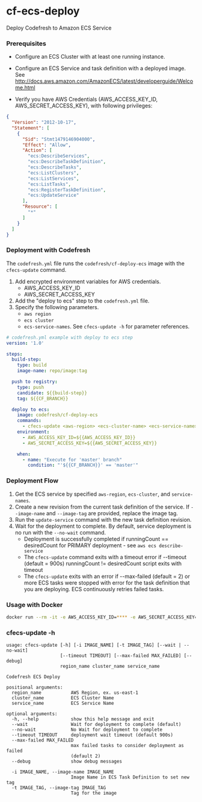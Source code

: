 
# cf-ecs-deploy
Deploy Codefresh to Amazon ECS Service

### Prerequisites
- Configure an ECS Cluster with at least one running instance.
- Configure an ECS Service and task definition with a deployed image.
  See http://docs.aws.amazon.com/AmazonECS/latest/developerguide/Welcome.html

- Verify you have AWS Credentials (AWS_ACCESS_KEY_ID, AWS_SECRET_ACCESS_KEY), with following privileges:
```json
{
  "Version": "2012-10-17",
  "Statement": [
    {
      "Sid": "Stmt1479146904000",
      "Effect": "Allow",
      "Action": [
        "ecs:DescribeServices",
        "ecs:DescribeTaskDefinition",
        "ecs:DescribeTasks",
        "ecs:ListClusters",
        "ecs:ListServices",
        "ecs:ListTasks",
        "ecs:RegisterTaskDefinition",
        "ecs:UpdateService"
      ],
      "Resource": [
        "*"
      ]
    }
  ]
}
```

### Deployment with Codefresh
The ```codefresh.yml``` file runs the ```codefresh/cf-deploy-ecs``` image with the ```cfecs-update``` command.

1. Add encrypted environment variables for AWS credentials.
     * AWS_ACCESS_KEY_ID
     * AWS_SECRET_ACCESS_KEY
2. Add the "deploy to ecs" step to the ```codefresh.yml``` file.
3. Specify the following parameters.
   - `aws region`
   - `ecs cluster`
   - `ecs-service-names`. 
See `cfecs-update -h` for parameter references.

```yaml
# codefresh.yml example with deploy to ecs step
version: '1.0'

steps:
  build-step:
    type: build
    image-name: repo/image:tag

  push to registry:
    type: push
    candidate: ${{build-step}}
    tag: ${{CF_BRANCH}}

  deploy to ecs:
    image: codefresh/cf-deploy-ecs
    commands:
      - cfecs-update <aws-region> <ecs-cluster-name> <ecs-service-name>
    environment:
      - AWS_ACCESS_KEY_ID=${{AWS_ACCESS_KEY_ID}}
      - AWS_SECRET_ACCESS_KEY=${{AWS_SECRET_ACCESS_KEY}}

    when:
      - name: "Execute for 'master' branch"
        condition: "'${{CF_BRANCH}}' == 'master'"
```


### Deployment Flow
1. Get the ECS service by specified `aws-region`, `ecs-cluster`, and `service-names`.
2. Create a new revision from the current task definition of the service. If `--image-name` and `--image-tag` are provided, replace the image tag.
3. Run the `update-service` command with the new task definition revision.
4. Wait for the deployment to complete. 
   By default, service deployment is no run with the `--no-wait` command.
    * Deployment is successfully completed if runningCount == desiredCount for PRIMARY deployment - see `aws ecs describe-service`
    * The `cfecs-update` command exits with a timeout error if --timeout (default = 900s) runningCount != desiredCount script exits with timeout
    * The `cfecs-update` exits with an error if --max-failed (default = 2) or more ECS tasks were stopped with error for the task definition that you are deploying.
      ECS continuously retries failed tasks.

### Usage with Docker

```bash
docker run --rm -it -e AWS_ACCESS_KEY_ID=**** -e AWS_SECRET_ACCESS_KEY=**** codefresh/cf-ecs-deploy cfecs-update [options] <aws-region> <ecs-cluster-name> <ecs-service-name>
```

### cfecs-update -h
```
usage: cfecs-update [-h] [-i IMAGE_NAME] [-t IMAGE_TAG] [--wait | --no-wait]
                    [--timeout TIMEOUT] [--max-failed MAX_FAILED] [--debug]
                    region_name cluster_name service_name

Codefresh ECS Deploy

positional arguments:
  region_name           AWS Region, ex. us-east-1
  cluster_name          ECS Cluster Name
  service_name          ECS Service Name

optional arguments:
  -h, --help            show this help message and exit
  --wait                Wait for deployment to complete (default)
  --no-wait             No Wait for deployment to complete
  --timeout TIMEOUT     deployment wait timeout (default 900s)
  --max-failed MAX_FAILED
                        max failed tasks to consider deployment as failed
                        (default 2)
  --debug               show debug messages

  -i IMAGE_NAME, --image-name IMAGE_NAME
                        Image Name in ECS Task Definition to set new tag
  -t IMAGE_TAG, --image-tag IMAGE_TAG
                        Tag for the image
```
